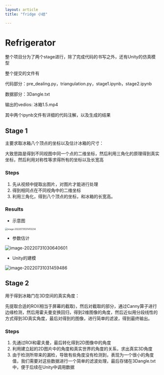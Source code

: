 ```yaml
---
layout: article
title: "fridge 小结"

---
```




# Refrigerator

整个项目分为了两个stage进行，除了完成代码的书写之外，还有Unity的仿真模型

整个提交的文件有

代码部分：pre_dealing.py，triangulation.py，stage1.ipynb，stage2.ipynb

数据部分：3Dangle.txt

输出的vedios: 冰箱1.5.mp4

其中两个ipynb文件有详细的代码注解，以及生成的结果

## Stage 1

主要求取冰箱八个顶点的坐标以及估计冰箱的尺寸：

大致思路是得到不同视图中同一个点的二维坐标，然后利用三角化的原理得到真实坐标，然后利用对称性等求得所有的坐标以及长宽高

### Steps

1. 先从视频中提取出图片，对图片才能进行处理
2. 得到相同点在不同视角中的二维坐标
3. 利用三角化，得到八个顶点的坐标，和冰箱的长宽高。

### Results

* 示意图

<img src="C:\Users\JasonZhang\AppData\Roaming\Typora\typora-user-images\image-20220731031413234.png" alt="image-20220731031413234" style="zoom:50%;" />



* 参数估计

![image-20220731030640601](C:\Users\JasonZhang\AppData\Roaming\Typora\typora-user-images\image-20220731030640601.png)

* Unity的建模

![image-20220731031459486](C:\Users\JasonZhang\AppData\Roaming\Typora\typora-user-images\image-20220731031459486.png)

## Stage 2

用于得到冰箱门在3D空间的真实角度：

先提取合适的ROI(相当于屏幕的截取)，然后对截取的部分，通过Canny算子进行边缘检测，然后用霍夫曼变换回归，得到2维图像的角度，然后近似用分段线性的方式得到3D真实角度，最后对得到的图像，进行简单的滤波，得到最终输出。

### Steps

1. 先通过ROI和霍夫曼，最后转化得到2D图像中的角度
2. 利用建立起的2D图片中的角度和真实世界的角度的关系，求出真实3D角度
3. 由于检测所带来的漏检，导致有些角度没有检测到，表现为一个很小的角度值，我们需要对这些数据进行一个简单的滤波处理，最后存储在3Dangle.txt中，便于后续在Unity中调用数据

